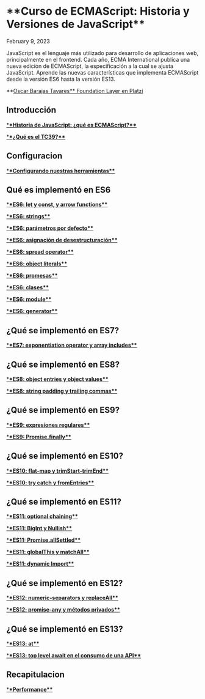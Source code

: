 # \***\*Curso de ECMAScript: Historia y Versiones de JavaScript\*\***

February 9, 2023

JavaScript es el lenguaje más utilizado para desarrollo de aplicaciones web, principalmente en el frontend. Cada año, ECMA International publica una nueva edición de ECMAScript, la especificación a la cual se ajusta JavaScript. Aprende las nuevas características que implementa ECMAScript desde la versión ES6 hasta la versión ES13.

**[Oscar Barajas Tavares**
Foundation Layer en Platzi](https://platzi.com/profesores/gndx/)

## **Introducción**

[\***\*Historia de JavaScript: ¿qué es ECMAScript?\*\***](https://www.notion.so/Historia-de-JavaScript-qu-es-ECMAScript-a4b0350bff814f86b90f1de7ba67b0f3)

[\***\*¿Qué es el TC39?\*\***](https://www.notion.so/Qu-es-el-TC39-e3e613cf0253455f85ca728d0762f824)

## Configuracion

[\***\*Configurando nuestras herramientas\*\***](https://www.notion.so/Configurando-nuestras-herramientas-e5ad318f94ad495a9884b8e949f10ab2)

## Qué es implementó en ES6

[\***\*ES6: let y const, y arrow functions\*\***](https://www.notion.so/ES6-let-y-const-y-arrow-functions-9b94199b61d64f99a88710b20e0c929d)

[\***\*ES6: strings\*\***](https://www.notion.so/ES6-strings-372d0d86772d41369aa233ca78bf12ad)

[\***\*ES6: parámetros por defecto\*\***](https://www.notion.so/ES6-par-metros-por-defecto-45348809b1d04cff9884e0270f2a4ad5)

[\***\*ES6: asignación de desestructuración\*\***](https://www.notion.so/ES6-asignaci-n-de-desestructuraci-n-ec8a2a0ae43d47a79af98f1f2288d58d)

[\***\*ES6: spread operator\*\***](https://www.notion.so/ES6-spread-operator-5688c26d18184edaa5b360b0fbcbab00)

[\***\*ES6: object literals\*\***](https://www.notion.so/ES6-object-literals-54851efc102347ad8d7b7ae30d653ecd)

[\***\*ES6: promesas\*\***](https://www.notion.so/ES6-promesas-aeea9918d1104b65a39fe5d8a610e305)

[\***\*ES6: clases\*\***](https://www.notion.so/ES6-clases-1738695fc700485b88b1741afc3e05cf)

[\***\*ES6: module\*\***](https://www.notion.so/ES6-module-bb6ee285e16a434fabb04c36c72c260d)

[\***\*ES6: generator\*\***](https://www.notion.so/ES6-generator-df44261624154658919b17039dddb6d1)

## ¿Qué se implementó en ES7?

[\***\*ES7: exponentiation operator y array includes\*\***](https://www.notion.so/ES7-exponentiation-operator-y-array-includes-5644fcda5b6c4f66b5337b869e8fc63a)

## ¿Qué se implementó en ES8?

[\***\*ES8: object entries y object values\*\***](https://www.notion.so/ES8-object-entries-y-object-values-a0ba29f017c34cc9bc54cbc7af12b716)

[\***\*ES8: string padding y trailing commas\*\***](https://www.notion.so/ES8-string-padding-y-trailing-commas-cdee7403af65483b98fa0b21aede932d)

## ¿Qué se implementó en ES9?

[\***\*ES9: expresiones regulares\*\***](https://www.notion.so/ES9-expresiones-regulares-03e9de94c1a24b4a999e4b284e223112)

[\***\*ES9: Promise.finally\*\***](https://www.notion.so/ES9-Promise-finally-5ac58e653fbe46dba3a25400b136f77a)

## ¿Qué se implementó en ES10?

[\***\*ES10: flat-map y trimStart-trimEnd\*\***](https://www.notion.so/ES10-flat-map-y-trimStart-trimEnd-3a30aad6a4594754a4b93396c882dafe)

[\***\*ES10: try catch y fromEntries\*\***](https://www.notion.so/ES10-try-catch-y-fromEntries-9521e097d05549328369cec690784298)

## ¿Qué se implementó en ES11?

[\***\*ES11: optional chaining\*\***](https://www.notion.so/ES11-optional-chaining-5c0a28c330294fb8889a085d6bce6901)

[\***\*ES11: BigInt y Nullish\*\***](https://www.notion.so/ES11-BigInt-y-Nullish-895646f0f7114caeb9d6b01533c75c30)

[\***\*ES11: Promise.allSettled\*\***](https://www.notion.so/ES11-Promise-allSettled-b2880435f2dd48329a2e5c34241e9852)

[\***\*ES11: globalThis y matchAll\*\***](https://www.notion.so/ES11-globalThis-y-matchAll-5a61523d43c74a1eb9b61ac28d0380b4)

[\***\*ES11: dynamic Import\*\***](https://www.notion.so/ES11-dynamic-Import-5db64eae796b40b1895a9ae00630b359)

## ¿Qué se implementó en ES12?

[\***\*ES12: numeric-separators y replaceAll\*\***](https://www.notion.so/ES12-numeric-separators-y-replaceAll-ce46022ea36c48b5b4e89f1175592b6c)

[\***\*ES12: promise-any y métodos privados\*\***](https://www.notion.so/ES12-promise-any-y-m-todos-privados-d6b4414f2795418b98e3895058349e2e)

## ¿Qué se implementó en ES13?

[\***\*ES13: at\*\***](https://www.notion.so/ES13-at-697b1b2dd3bd4686a3a4a1c83ef50109)

[\***\*ES13: top level await en el consumo de una API\*\***](https://www.notion.so/ES13-top-level-await-en-el-consumo-de-una-API-1f0414a411e444b48ac7e4ce84397977)

## Recapitulacion

[\***\*Performance\*\***](https://www.notion.so/Performance-d3d31348eb27465e85654faa59aa7037)
